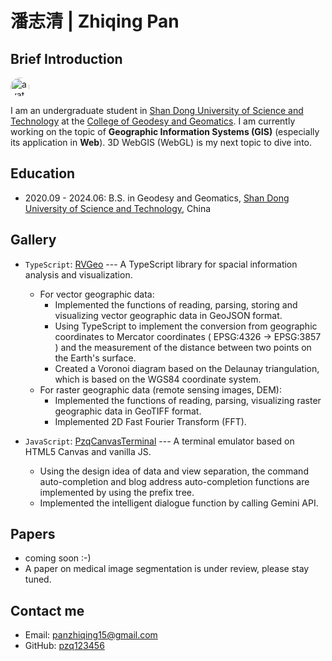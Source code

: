 # 潘志清 | Zhiqing Pan

## Brief Introduction

<img src="https://avatars.githubusercontent.com/u/82391775?v=4" width="30" height="30" alt="avatar" style="margin-right: 10px; border-radius: 50%;">

I am an undergraduate student in [Shan Dong University of Science and Technology](https://en.sdust.edu.cn) at the [College of Geodesy and Geomatics](https://gc.sdust.edu.cn/). I am currently working on the topic of **Geographic Information Systems (GIS)** (especially its application in **Web**). 3D WebGIS (WebGL) is my next topic to dive into.

## Education
- 2020.09 - 2024.06: B.S. in Geodesy and Geomatics, [Shan Dong University of Science and Technology](https://en.sdust.edu.cn), China

## Gallery
* `TypeScript`: [RVGeo](https://github.com/pzq123456/RVGeo) --- A TypeScript library for spacial information analysis and visualization. 
  * For vector geographic data:
    * Implemented the functions of reading, parsing, storing and visualizing vector geographic data in GeoJSON format.
    * Using TypeScript to implement the conversion from geographic coordinates to Mercator coordinates ( EPSG:4326 -> EPSG:3857 ) and the measurement of the distance between two points on the Earth's surface.
    * Created a Voronoi diagram based on the Delaunay triangulation, which is based on the WGS84 coordinate system.
  * For raster geographic data (remote sensing images, DEM):
    * Implemented the functions of reading, parsing, visualizing raster geographic data in GeoTIFF format.
    * Implemented 2D Fast Fourier Transform (FFT).

* `JavaScript`: [PzqCanvasTerminal](https://github.com/pzq123456/pzq123456.github.io) --- A terminal emulator based on HTML5 Canvas and vanilla JS. 
  * Using the design idea of data and view separation, the command auto-completion and blog address auto-completion functions are implemented by using the prefix tree.
  * Implemented the intelligent dialogue function by calling Gemini API.


## Papers
- coming soon :-)
- A paper on medical image segmentation is under review, please stay tuned.

## Contact me
- Email: panzhiqing15@gmail.com
- GitHub: [pzq123456](https://github.com/pzq123456)

